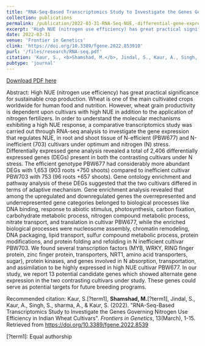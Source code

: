 ```yaml
---
title: "RNA-Seq-Based Transcriptomics Study to Investigate the Genes Governing Nitrogen Use Efficiency in Indian Wheat Cultivars"
collection: publications
permalink: /publication/2022-03-31-RNA-Seq-NUE,-differential-gene-expression
excerpt: 'High NUE (nitrogen use efficiency) has great practical significance for sustainable crop production. Wheat is one of the main cultivated crops worldwide for human food and nutrition. However, wheat grain productivity is dependent upon cultivars with high NUE in addition to the application of nitrogen fertilizers. In order to understand the molecular mechanisms exhibiting a high NUE response, a comparative transcriptomics study was carried out through RNA-seq analysis to investigate the gene expression that regulates NUE, in root and shoot tissue of N-efficient (PBW677) and N-inefficient (703) cultivars under optimum and nitrogen (N) stress. Differentially expressed gene analysis revealed a total of 2,406 differentially expressed genes (DEGs) present in both the contrasting cultivars under N stress. The efficient genotype PBW677 had considerably more abundant DEGs with 1,653 (903 roots +750 shoots) compared to inefficient cultivar PBW703 with 753 (96 roots +657 shoots). Gene ontology enrichment and pathway analysis of these DEGs suggested that the two cultivars differed in terms of adaptive mechanism. Gene enrichment analysis revealed that among the upregulated and downregulated genes the overrepresented and underrepresented gene categories belonged to biological processes like DNA binding, response to abiotic stimulus, photosynthesis, carbon fixation, carbohydrate metabolic process, nitrogen compound metabolic process, nitrate transport, and translation in cultivar PBW677, while the enriched biological processes were nucleosome assembly, chromatin remodeling, DNA packaging, lipid transport, sulfur compound metabolic process, protein modifications, and protein folding and refolding in N inefficient cultivar PBW703. We found several transcription factors (MYB, WRKY, RING finger protein, zinc finger protein, transporters, NRT1, amino acid transporters, sugar), protein kinases, and genes involved in N absorption, transportation, and assimilation to be highly expressed in high NUE cultivar PBW677. In our study, we report 13 potential candidate genes which showed alternate gene expression in the two contrasting cultivars under study. These genes could serve as potential targets for future breeding programs.'
date: 2022-03-31
venue: 'Frontier in Genetics'
clink: 'https://doi.org/10.3389/fgene.2022.853910'
purl: '/files/research/RNA-seq.pdf'
citation: 'Kaur, S., <b>Shamshad, M.</b>, Jindal, S., Kaur, A., Singh, S., sharma, A., &amp; Kaur, S. (2022). &quot;RNA-Seq-Based Transcriptomics Study to Investigate the Genes Governing Nitrogen Use Efficiency in Indian Wheat Cultivars&quot;. <i>Frontiers in Genetics</i>, 13(March), 1-15. Retrieved from https://doi.org/10.3389/fgene.2022.8539'
pubtype: 'journal'
---
```


<a href='/files/research/RNA-seq.pdf'>Download PDF here</a>

Abstract: High NUE (nitrogen use efficiency) has great practical significance for sustainable crop production. Wheat is one of the main cultivated crops worldwide for human food and nutrition. However, wheat grain productivity is dependent upon cultivars with high NUE in addition to the application of nitrogen fertilizers. In order to understand the molecular mechanisms exhibiting a high NUE response, a comparative transcriptomics study was carried out through RNA-seq analysis to investigate the gene expression that regulates NUE, in root and shoot tissue of N-efficient (PBW677) and N-inefficient (703) cultivars under optimum and nitrogen (N) stress. Differentially expressed gene analysis revealed a total of 2,406 differentially expressed genes (DEGs) present in both the contrasting cultivars under N stress. The efficient genotype PBW677 had considerably more abundant DEGs with 1,653 (903 roots +750 shoots) compared to inefficient cultivar PBW703 with 753 (96 roots +657 shoots). Gene ontology enrichment and pathway analysis of these DEGs suggested that the two cultivars differed in terms of adaptive mechanism. Gene enrichment analysis revealed that among the upregulated and downregulated genes the overrepresented and underrepresented gene categories belonged to biological processes like DNA binding, response to abiotic stimulus, photosynthesis, carbon fixation, carbohydrate metabolic process, nitrogen compound metabolic process, nitrate transport, and translation in cultivar PBW677, while the enriched biological processes were nucleosome assembly, chromatin remodeling, DNA packaging, lipid transport, sulfur compound metabolic process, protein modifications, and protein folding and refolding in N inefficient cultivar PBW703. We found several transcription factors (MYB, WRKY, RING finger protein, zinc finger protein, transporters, NRT1, amino acid transporters, sugar), protein kinases, and genes involved in N absorption, transportation, and assimilation to be highly expressed in high NUE cultivar PBW677. In our study, we report 13 potential candidate genes which showed alternate gene expression in the two contrasting cultivars under study. These genes could serve as potential targets for future breeding programs.

Recommended citation: Kaur, S.[?term1], <b>Shamshad, M.</b>[?term1], Jindal, S., Kaur, A., Singh, S., sharma, A., & Kaur, S. (2022). "RNA-Seq-Based Transcriptomics Study to Investigate the Genes Governing Nitrogen Use Efficiency in Indian Wheat Cultivars". <i>Frontiers in Genetics</i>, 13(March), 1-15. Retrieved from https://doi.org/10.3389/fgene.2022.8539

[?term1]: Equal authorship